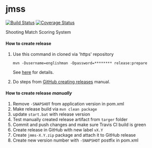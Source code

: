 # jmss

[![Build Status](https://travis-ci.org/englishman/jmss.svg)](https://travis-ci.org/englishman/jmss)
[![Coverage Status](https://coveralls.io/repos/englishman/jmss/badge.svg?branch=master)](https://coveralls.io/r/englishman/jmss?branch=master)

Shooting Match Scoring System

#### How to create release ####

1. Use this command in cloned via 'https' repository

   ```
   mvn -Dusername=englishman -Dpassword=******** release:prepare
   ```
   See [here](http://stackoverflow.com/a/28343179/2313177) for details.
2. Do steps from [GitHub creating releases](https://help.github.com/articles/creating-releases) manual.

#### How to create release *manually* ####

1. Remove `-SNAPSHOT` from application version in pom.xml
2. Make release build via `mvn clean package`
3. update `start.bat` with release version
4. Test manually created release artifact from `targer` folder
5. Commit and push changes and make sure Travis CI build is green
6. Create release in GitHub with new label `vX.Y`
7. Create `jmms-X.Y.zip` package and attach it to GitHub release
8. Create new version number with `-SNAPSHOT` postfix in pom.xml
